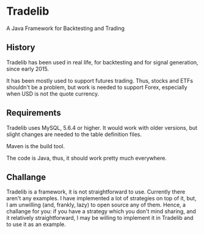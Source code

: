 # Tradelib
A Java Framework for Backtesting and Trading

## History
Tradelib has been used in real life, for backtesting and for signal
generation, since early 2015.

It has been mostly used to support futures trading. Thus, stocks and
ETFs shouldn't be a problem, but work is needed to support Forex,
especially when USD is not the quote currency.

## Requirements
Tradelib uses MySQL, 5.6.4 or higher. It would work with older versions,
but slight changes are needed to the table definition files.

Maven is the build tool.

The code is Java, thus, it should work pretty much everywhere.

## Challange
Tradelib is a framework, it is not straightforward to use. Currently there
aren't any examples. I have implemented a lot of strategies on top of it,
but, I am unwilling (and, frankly, lazy) to open source any of them. Hence,
a challange for you: if you have a strategy which you don't mind sharing,
and it relatively straightforward,
I may be willing to implement it in Tradelib and to use it as an example.

